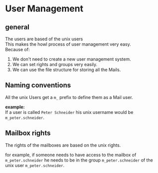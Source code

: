 # User Management

## general

The users are based of the unix users  
This makes the howl process of user management very easy.  
Because of:
1. We don't need to create a new user management system.
2. We can set rights and groups very easily.
3. We can use the file structure for storing all the Mails.

## Naming conventions

All the unix Users get a `m_` prefix to define them as a Mail user.

**example:**  
If a user is called `Peter Schneider` his unix username would be `m_peter.schneider`.


## Mailbox rights

The rights of the mailboxes are based on the unix rights.

for example, if someone needs to have access to the mailbox of `m_peter.schneider` he needs to be in the group `m_peter.schneider` of the unix user `m_peter.schneider`.
